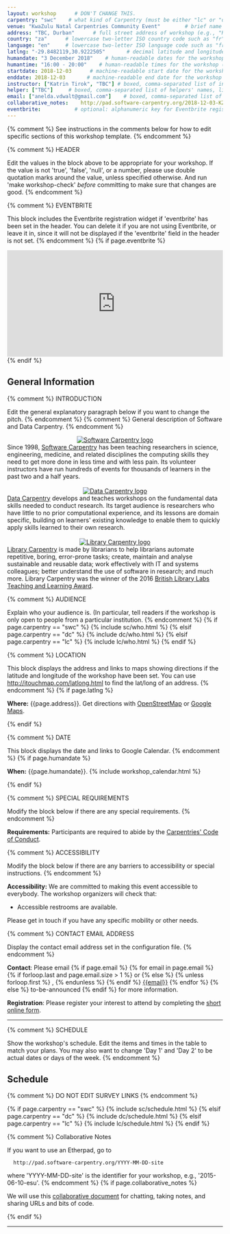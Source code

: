 ```yaml
---
layout: workshop      # DON'T CHANGE THIS.
carpentry: "swc"    # what kind of Carpentry (must be either "lc" or "dc" or "swc")
venue: "KwaZulu Natal Carpentries Community Event"        # brief name of host site without address (e.g., "Euphoric State University")
address: "TBC, Durban"      # full street address of workshop (e.g., "Room A, 123 Forth Street, Blimingen, Euphoria")
country: "za"      # lowercase two-letter ISO country code such as "fr" (see https://en.wikipedia.org/wiki/ISO_3166-1)
language: "en"     # lowercase two-letter ISO language code such as "fr" (see https://en.wikipedia.org/wiki/ISO_639-1)
latlng: "-29.8482119,30.9222505"       # decimal latitude and longitude of workshop venue (e.g., "41.7901128,-87.6007318" - use http://www.latlong.net/)
humandate: "3 December 2018"    # human-readable dates for the workshop (e.g., "Feb 17-18, 2020")
humantime: "16:00 - 20:00"    # human-readable times for the workshop (e.g., "9:00 am - 4:30 pm")
startdate: 2018-12-03      # machine-readable start date for the workshop in YYYY-MM-DD format like 2015-01-01
enddate: 2018-12-03       # machine-readable end date for the workshop in YYYY-MM-DD format like 2015-01-02
instructor: ["Katrin Tirok", "TBC"] # boxed, comma-separated list of instructors' names as strings, like ["Kay McNulty", "Betty Jennings", "Betty Snyder"]
helper: ["TBC"]     # boxed, comma-separated list of helpers' names, like ["Marlyn Wescoff", "Fran Bilas", "Ruth Lichterman"]
email: ["anelda.vdwalt@gmail.com"]    # boxed, comma-separated list of contact email addresses for the host, lead instructor, or whoever else is handling questions, like ["marlyn.wescoff@example.org", "fran.bilas@example.org", "ruth.lichterman@example.org"]
collaborative_notes:    http://pad.software-carpentry.org/2018-12-03-KZNCommunityEvent         # optional: URL for the workshop collaborative notes, e.g. an Etherpad or Google Docs document
eventbrite:           # optional: alphanumeric key for Eventbrite registration, e.g., "1234567890AB" (if Eventbrite is being used)
---
```


{% comment %} See instructions in the comments below for how to edit specific sections of this workshop template. {% endcomment %}

{% comment %}
  HEADER

  Edit the values in the block above to be appropriate for your workshop.
  If the value is not 'true', 'false', 'null', or a number, please use
  double quotation marks around the value, unless specified otherwise.
  And run 'make workshop-check' *before* committing to make sure that changes are good.
{% endcomment %}

{% comment %}
  EVENTBRITE

  This block includes the Eventbrite registration widget if
  'eventbrite' has been set in the header.  You can delete it if you
  are not using Eventbrite, or leave it in, since it will not be
  displayed if the 'eventbrite' field in the header is not set.
{% endcomment %}
{% if page.eventbrite %}
<iframe
  src="https://www.eventbrite.com/tickets-external?eid={{page.eventbrite}}&ref=etckt"
  frameborder="0"
  width="100%"
  height="248px"
  scrolling="auto">
</iframe>
{% endif %}

<h2 id="general">General Information</h2>

{% comment %}
  INTRODUCTION

  Edit the general explanatory paragraph below if you want to change
  the pitch.
{% endcomment %}
{% comment %}
  General description of Software and Data Carpentry.
{% endcomment %}
<div class="row">
  <div class="col-md-2" align="center">
    <a href="{{ site.swc_site }}"><img src="https://doit.missouri.edu/wp-content/uploads/2017/09/Software-Carpentry-Workshop-Icon-264x200.png" alt="Software Carpentry logo"
    /></a>
  </div>
  <div class="col-md-8">
    Since 1998,
    <a href="{{ site.swc_site }}">Software Carpentry</a>
    has been teaching researchers in science, engineering, medicine, and related disciplines
    the computing skills they need to get more done in less time and with less pain.
    Its volunteer instructors have run hundreds of events
    for thousands of learners in the past two and a half years.
  </div>
</div>
<br/>
<div class="row">
  <div class="col-md-2" align="center">
    <a href="{{ site.dc_site }}"><img src="{{ page.root }}/assets/img/dc-icon-black.svg" alt="Data Carpentry logo" /></a>
  </div>
  <div class="col-md-8">
    <a href="{{ site.dc_site }}">Data Carpentry</a> develops and teaches workshops on the fundamental data skills needed to conduct research.
    Its target audience is researchers who have little to no prior computational experience,
    and its lessons are domain specific,
    building on learners' existing knowledge to enable them to quickly apply skills learned to their own research.
  </div>
</div>
<br/>
<div class="row">
  <div class="col-md-2" align="center">
    <a href="{{ site.lc_site }}"><img src="{{ page.root }}/assets/img/lc-icon-black.png" alt="Library Carpentry logo" /></a>
  </div>
  <div class="col-md-8">
    <a href="{{ site.lc_site }}">Library Carpentry</a> is made by librarians to help librarians
    automate repetitive, boring, error-prone tasks;
    create, maintain and analyse sustainable and reusable data;
    work effectively with IT and systems colleagues;
    better understand the use of software in research;
    and much more.
    Library Carpentry was the winner of the 2016
    <a href="http://labs.bl.uk/British+Library+Labs+Awards">British Library Labs Teaching and Learning Award</a>.
  </div>
</div>


{% comment %}
  AUDIENCE

  Explain who your audience is.  (In particular, tell readers if the
  workshop is only open to people from a particular institution.
{% endcomment %}
{% if page.carpentry == "swc" %}
  {% include sc/who.html %}
{% elsif page.carpentry == "dc" %}
  {% include dc/who.html %}
{% elsif page.carpentry == "lc" %}
  {% include lc/who.html %}
{% endif %}

{% comment %}
  LOCATION

  This block displays the address and links to maps showing directions
  if the latitude and longitude of the workshop have been set.  You
  can use http://itouchmap.com/latlong.html to find the lat/long of an
  address.
{% endcomment %}
{% if page.latlng %}
<p id="where">
  <strong>Where:</strong>
  {{page.address}}.
  Get directions with
  <a href="//www.openstreetmap.org/?mlat={{page.latlng | replace:',','&mlon='}}&zoom=16">OpenStreetMap</a>
  or
  <a href="//maps.google.com/maps?q={{page.latlng}}">Google Maps</a>.
</p>
{% endif %}

{% comment %}
  DATE

  This block displays the date and links to Google Calendar.
{% endcomment %}
{% if page.humandate %}
<p id="when">
  <strong>When:</strong>
  {{page.humandate}}.
  {% include workshop_calendar.html %}
</p>
{% endif %}

{% comment %}
  SPECIAL REQUIREMENTS

  Modify the block below if there are any special requirements.
{% endcomment %}
<p id="requirements">
  <strong>Requirements:</strong> Participants are required to abide by the 
  <a href="https://docs.carpentries.org/topic_folders/policies/code-of-conduct.html">Carpentries' Code of Conduct</a>.
</p>

{% comment %}
  ACCESSIBILITY

  Modify the block below if there are any barriers to accessibility or
  special instructions.
{% endcomment %}
<p id="accessibility">
  <strong>Accessibility:</strong> We are committed to making this event
  accessible to everybody.
  The workshop organizers will check that:
</p>
<ul>
  <li>Accessible restrooms are available.</li>
</ul>

<p>Please get in touch if you have any specific mobility or other needs.
</p>


{% comment %}
  CONTACT EMAIL ADDRESS

  Display the contact email address set in the configuration file.
{% endcomment %}
<p id="contact">
  <strong>Contact</strong>:
  Please email
  {% if page.email %}
    {% for email in page.email %}
      {% if forloop.last and page.email.size > 1 %}
        or
      {% else %}
        {% unless forloop.first %}
        ,
        {% endunless %}
      {% endif %}
      <a href='mailto:{{email}}'>{{email}}</a>
    {% endfor %}
  {% else %}
    to-be-announced
  {% endif %}
  for more information.
</p>

<p><strong>Registration</strong>: Please register your interest to attend by completing the <a href="https://goo.gl/forms/DW8OTV1Y3R4E7ArL2">short online form</a>. </p>

<hr/>

{% comment %}
  SCHEDULE

  Show the workshop's schedule.  Edit the items and times in the table
  to match your plans.  You may also want to change 'Day 1' and 'Day
  2' to be actual dates or days of the week.
{% endcomment %}
<h2 id="schedule">Schedule</h2>

{% comment %} DO NOT EDIT SURVEY LINKS {% endcomment %}



{% if page.carpentry == "swc" %}
  {% include sc/schedule.html %}
{% elsif page.carpentry == "dc" %}
  {% include dc/schedule.html %}
{% elsif page.carpentry == "lc" %}
  {% include lc/schedule.html %}
{% endif %}

{% comment %}
  Collaborative Notes

  If you want to use an Etherpad, go to

      http://pad.software-carpentry.org/YYYY-MM-DD-site

  where 'YYYY-MM-DD-site' is the identifier for your workshop,
  e.g., '2015-06-10-esu'.
{% endcomment %}
{% if page.collaborative_notes %}
<p id="collaborative_notes">
  We will use this <a href="{{page.collaborative_notes}}">collaborative document</a> for chatting, taking notes, and sharing URLs and bits of code.
</p>
{% endif %}

<hr/>

